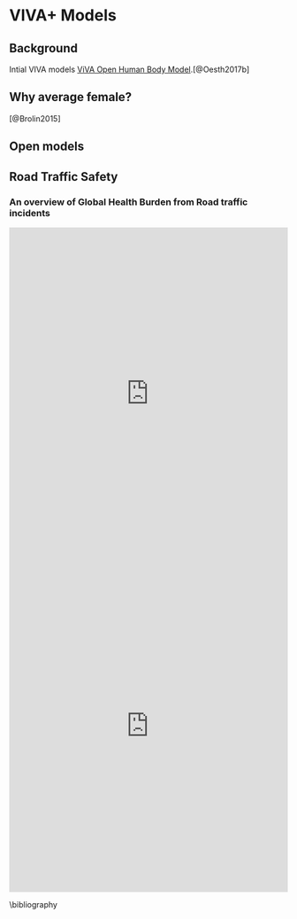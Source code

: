 # VIVA+ Models


## Background




Intial VIVA models [ViVA Open Human Body Model](https://www.chalmers.se/en/projects/pages/openhbm.aspx).[@Oesth2017b]


## Why average female?

[@Brolin2015]

## Open models


## Road Traffic Safety


### An overview of Global Health Burden from Road traffic incidents


<iframe src="https://ourworldindata.org/grapher/road-death-rate-vs-gdp-per-capita" style="width: 100%; height: 600px; border: 0px none;"></iframe>

<iframe src="https://ourworldindata.org/grapher/road-incident-deaths-by-age" style="width: 100%; height: 600px; border: 0px none;"></iframe>

\bibliography